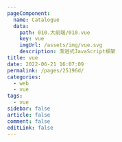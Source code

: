 ```yaml
---
pageComponent:
  name: Catalogue
  data:
    path: 010.大前端/010.vue
    key: vue
    imgUrl: /assets/img/vue.svg
    description: 渐进式JavaScript框架
title: vue
date: 2022-06-21 16:07:09
permalink: /pages/25196d/
categories:
  - web
  - vue
tags:
  - vue
sidebar: false
article: false
comment: false
editLink: false
---
```



   